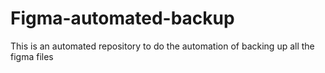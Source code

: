# Figma-automated-backup
This is an automated repository to do the automation of backing up all the figma files
